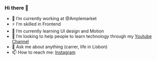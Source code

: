 ### Hi there 👋

- 🔭  I’m currently working at @Amplemarket
- ⚡  I'm skilled in Frontend
- 🌱  I’m currently learning UI design and Motion
- 💪 I’m looking to help people to learn technology through my [Youtube Channel](https://www.youtube.com/channel/UC0Ot7mmx8E7Fx4v_8SpTQ_A)
- 💬  Ask me about anything (carrer, life in Lisbon)
- 📫  How to reach me: [Instagram](https://www.instagram.com/joaovbibiano/)
